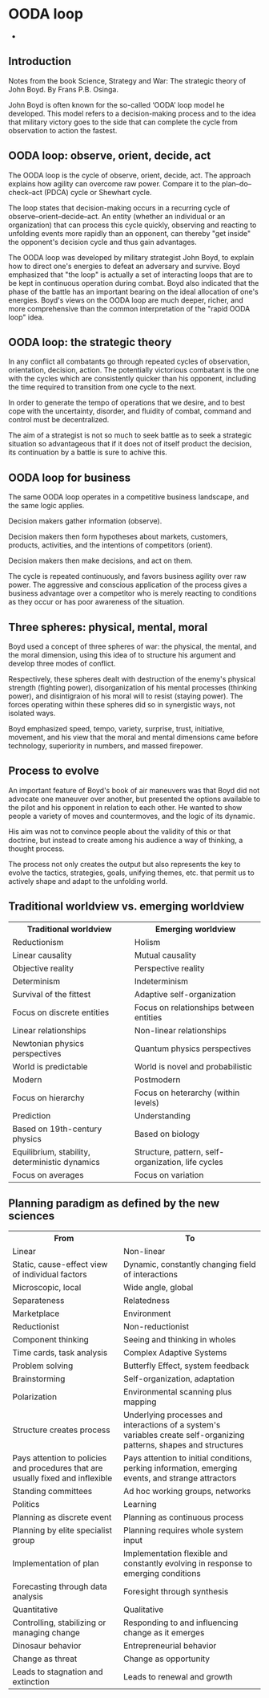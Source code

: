 # OODA loop

* [](#)



## Introduction

Notes from the book Science, Strategy and War: The strategic theory of John Boyd. By Frans P.B. Osinga.

John Boyd is often known for the so-called ‘OODA’ loop model he developed. This model refers to a decision-making process and to the idea that military victory goes to the side that can complete the cycle from observation to action the fastest.



## OODA loop: observe, orient, decide, act

The OODA loop is the cycle of observe, orient, decide, act. The approach explains how agility can overcome raw power. Compare it to the plan–do–check–act (PDCA) cycle or Shewhart cycle.

The loop states that decision-making occurs in a recurring cycle of observe–orient–decide–act. An entity (whether an individual or an organization) that can process this cycle quickly, observing and reacting to unfolding events more rapidly than an opponent, can thereby "get inside" the opponent's decision cycle and thus gain advantages.

The OODA loop was developed by military strategist John Boyd, to explain how to direct one's energies to defeat an adversary and survive. Boyd emphasized that "the loop" is actually a set of interacting loops that are to be kept in continuous operation during combat. Boyd also indicated that the phase of the battle has an important bearing on the ideal allocation of one's energies. Boyd's views on the OODA loop are much deeper, richer, and more comprehensive than the common interpretation of the "rapid OODA loop" idea.


## OODA loop: the strategic theory

In any conflict all combatants go through repeated cycles of observation, orientation, decision, action. The potentially victorious combatant is the one with the cycles which are consistently quicker than his opponent, including the time required to transition from one cycle to the next.

In order to generate the tempo of operations that we desire, and to best cope with the uncertainty, disorder, and fluidity of combat, command and control must be decentralized.

The aim of a strategist is not so much to seek battle as to seek a strategic situation so advantageous that if it does not of itself product the decision, its continuation by a battle is sure to achive this.


## OODA loop for business

The same OODA loop operates in a competitive business landscape, and the same logic applies. 

Decision makers gather information (observe).

Decision makers then form hypotheses about markets, customers, products, activities, and the intentions of competitors (orient).

Decision makers then make decisions, and act on them. 

The cycle is repeated continuously, and favors business agility over raw power. The aggressive and conscious application of the process gives a business advantage over a competitor who is merely reacting to conditions as they occur or has poor awareness of the situation. 


## Three spheres: physical, mental, moral

Boyd used a concept of three spheres of war: the physical, the mental, and the moral dimension, using this idea of to structure his argument and develop three modes of conflict. 

Respectively, these spheres dealt with destruction of the enemy's physical strength (fighting power), disorganization of his mental processes (thinking power), and disintigraion of his moral will to resist (staying power). The forces operating within these spheres did so in synergistic ways, not isolated ways.

Boyd emphasized speed, tempo, variety, surprise, trust, initiative, movement, and his view that the moral and mental dimensions came before technology, superiority in numbers, and massed firepower.


## Process to evolve

An important feature of Boyd's book of air maneuvers was that Boyd did not advocate one maneuver over another, but presented the options available to the pilot and his opponent in relation to each other. He wanted to show people a variety of moves and countermoves, and the logic of its dynamic.

His aim was not to convince people about the validity of this or that doctrine, but instead to create among his audience a way of thinking, a thought process.

The process not only creates the output but also represents the key to evolve the tactics, strategies, goals, unifying themes, etc. that permit us to actively shape and adapt to the unfolding world.


## Traditional worldview vs. emerging worldview

<table>
<tr><th>Traditional worldview</th><th>Emerging worldview</th></tr>
<tr><td>Reductionism</td><td>Holism</td></tr>
<tr><td>Linear causality</td><td>Mutual causality</td></tr>
<tr><td>Objective reality</td><td>Perspective reality</td></tr>
<tr><td>Determinism</td><td>Indeterminism</td></tr>
<tr><td>Survival of the fittest</td><td>Adaptive self-organization</td></tr>
<tr><td>Focus on discrete entities</td><td>Focus on relationships between entities</td></tr>
<tr><td>Linear relationships</td><td>Non-linear relationships</td></tr>
<tr><td>Newtonian physics perspectives</td><td>Quantum physics perspectives</td></tr>
<tr><td>World is predictable</td><td>World is novel and probabilistic</td></tr>
<tr><td>Modern</td><td>Postmodern</td></tr>
<tr><td>Focus on hierarchy</td><td>Focus on heterarchy (within levels)</td></tr>
<tr><td>Prediction</td><td>Understanding</td></tr>
<tr><td>Based on 19th-century physics</td><td>Based on biology</td></tr>
<tr><td>Equilibrium, stability, deterministic dynamics</td><td>Structure, pattern, self-organization, life cycles</td></tr>
<tr><td>Focus on averages</td><td>Focus on variation</td></tr>
</table>


## Planning paradigm as defined by the new sciences

<table>
<tr><th>From</th><th>To</th></tr>
<tr><td>Linear</td><td>Non-linear</td></tr>
<tr><td>Static, cause-effect view of individual factors</td><td>Dynamic, constantly changing field of interactions</td></tr>
<tr><td>Microscopic, local</td><td>Wide angle, global</td></tr>
<tr><td>Separateness</td><td>Relatedness</td></tr>
<tr><td>Marketplace</td><td>Environment</td></tr>
<tr><td>Reductionist</td><td>Non-reductionist</td></tr>
<tr><td>Component thinking</td><td>Seeing and thinking in wholes</td></tr>
<tr><td>Time cards, task analysis</td><td>Complex Adaptive Systems</td></tr>
<tr><td>Problem solving</td><td>Butterfly Effect, system feedback</td></tr>
<tr><td>Brainstorming</td><td>Self-organization, adaptation</td></tr>
<tr><td>Polarization</td><td>Environmental scanning plus mapping</td></tr>
<tr><td>Structure creates process</td><td>Underlying processes and interactions of a system's variables create self-organizing patterns, shapes and structures</td></tr>
<tr><td>Pays attention to policies and procedures that are usually fixed and inflexible</td><td>Pays attention to initial conditions, perking information, emerging events, and strange attractors</td></tr>
<tr><td>Standing committees</td><td>Ad hoc working groups, networks</td></tr>
<tr><td>Politics</td><td>Learning</td></tr>
<tr><td>Planning as discrete event</td><td>Planning as continuous process</td></tr>
<tr><td>Planning by elite specialist group</td><td>Planning requires whole system input</td></tr>
<tr><td>Implementation of plan</td><td>Implementation flexible and constantly evolving in response to emerging conditions</td></tr>
<tr><td>Forecasting through data analysis</td><td>Foresight through synthesis</td></tr>
<tr><td>Quantitative</td><td>Qualitative</td></tr>
<tr><td>Controlling, stabilizing or managing change</td><td>Responding to and influencing change as it emerges</td></tr>
<tr><td>Dinosaur behavior</td><td>Entrepreneurial behavior</td></tr>
<tr><td>Change as threat</td><td>Change as opportunity</td></tr>
<tr><td>Leads to stagnation and extinction</td><td>Leads to renewal and growth</td></tr>
</table>
